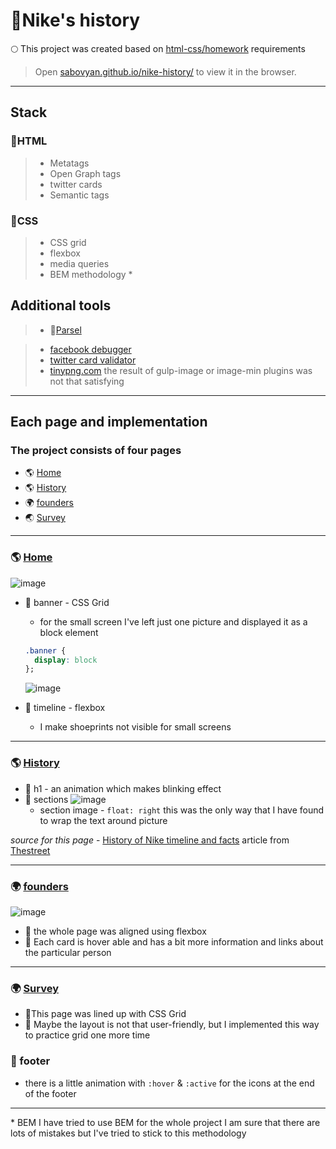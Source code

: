 # 🌌Nike's history

🌕 This project was created based on [html-css/homework](https://github.com/Advanced-JS-May/html-css/blob/master/homework.md) requirements

> Open [sabovyan.github.io/nike-history/](https://sabovyan.github.io/nike-history/) to view it in the browser.

---

## Stack

### 🌌HTML

> - Metatags
> - Open Graph tags
> - twitter cards
> - Semantic tags

### 🌌CSS

> - CSS grid
> - flexbox
> - media queries
> - BEM methodology \*

## Additional tools

> - 🚀[Parsel](https://parceljs.org/getting_started.html)

> - [facebook debugger](https://developers.facebook.com/tools/debug/?q=https%3A%2F%2Fsabovyan.github.io%2Ffounders.html)
> - [twitter card validator](https://cards-dev.twitter.com/validator)
> - [tinypng.com](https://tinypng.com/) the result of gulp-image or image-min plugins was not that satisfying

---

## Each page and implementation

### The project consists of four pages

- 🌎 [Home](https://sabovyan.github.io/index.html)
- 🌎 [History](https://sabovyan.github.io/history.html)
- 🌍 [founders](https://sabovyan.github.io/founders.html)
- 🌏 [Survey](https://sabovyan.github.io/survey.html)

---

### 🌎 [Home](https://sabovyan.github.io/index.html)

![image](https://drive.google.com/uc?export=view&id=1TFFCsg0KemRZrS6cdhynQNKkWqo4q0EM)

- 🌵 banner - CSS Grid

  - for the small screen I've left just one picture and displayed it as a block element

  ```CSS
  .banner {
    display: block
  };
  ```

  ![image](https://drive.google.com/uc?export=view&id=1i6f-tSX4KISrQICwkszPeQgotStF4PHH)

- 🌵 timeline - flexbox
  - I make shoeprints not visible for small screens

---

### 🌎 [History](https://sabovyan.github.io/history.html)

- 🌵 h1 - an animation which makes blinking effect
- 🌵 sections
  ![image](https://drive.google.com/uc?export=view&id=1Ti5vOOJTjBQDz81fJEzOOnfIPZ0oGnD4)
  - section image - `float: right` this was the only way that I have found to wrap the text around picture

_source for this page_ - [History of Nike timeline and facts](https://www.thestreet.com/lifestyle/history-of-nike-15057083) article from [Thestreet](https://www.thestreet.com/)

---

### 🌍 [founders](https://sabovyan.github.io/founders.html)

![image](https://drive.google.com/uc?export=view&id=1Jh7jKpNwGDWWSlSCh_s5UYpftbkiJOHA)

- 🌵 the whole page was aligned using flexbox
- 🌵 Each card is hover able and has a bit more information and links about the particular person

---

### 🌍 [Survey](https://sabovyan.github.io/survey.html)

- 🌵This page was lined up with CSS Grid
- 🌵 Maybe the layout is not that user-friendly, but I implemented this way to practice grid one more time

### 💫 footer

- there is a little animation with `:hover` & `:active` for the icons at the end of the footer

---

\* BEM I have tried to use BEM for the whole project I am sure that there are lots of mistakes but I've tried to stick to this methodology
